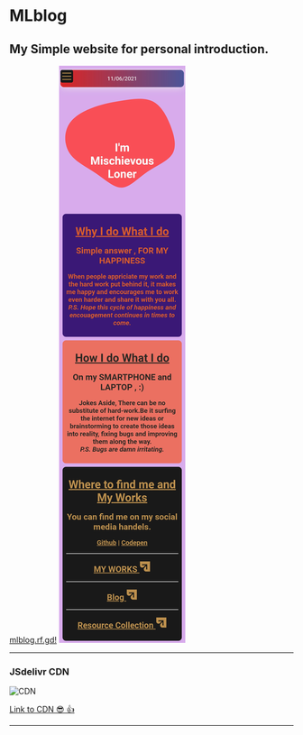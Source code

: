# MLblog
## My Simple website for personal introduction.
[mlblog.rf.gd!](https://mlblog.rf.gd)
![Demo](https://raw.githubusercontent.com/Mischievous-Loner/MLblog/main/Screenshot_2021-06-11-13-58-43-986_mark.via.gp.png)
***
### JSdelivr CDN
![CDN](https://cdn.jsdelivr.net/www.jsdelivr.com/f98357bc1b63fa247a89fb27f6b03f667e6f1371/img/logo-horizontal.svg)

[Link to CDN 😎 👍](https://www.jsdelivr.com/package/gh/Mischievous-Loner/MLblog)
***


